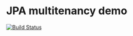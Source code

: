 # JPA multitenancy demo
[![Build Status](https://travis-ci.org/todvora/jpa-multitenancy.svg?branch=master)](https://travis-ci.org/todvora/jpa-multitenancy)